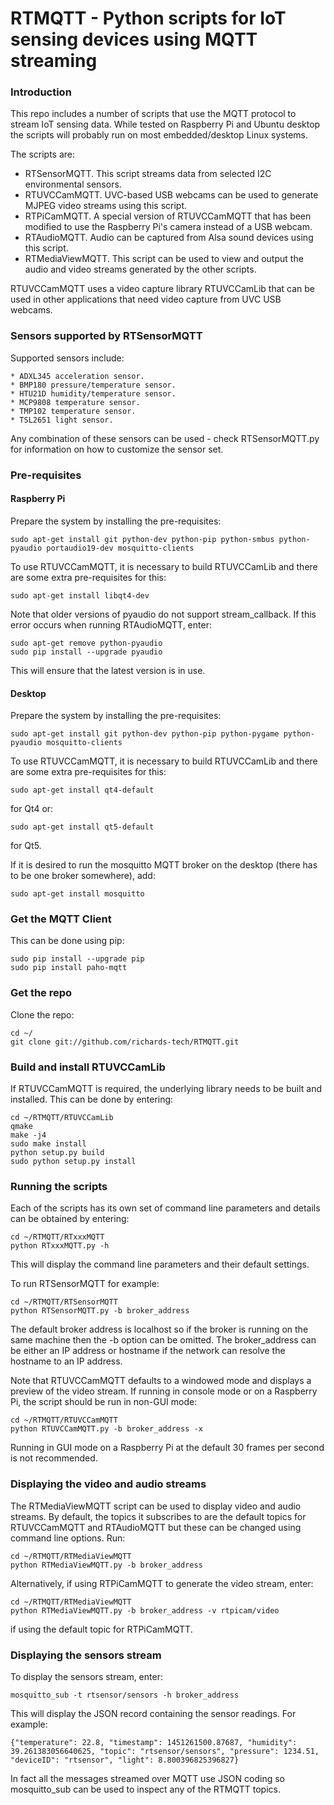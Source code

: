 # RTMQTT - Python scripts for IoT sensing devices using MQTT streaming

### Introduction

This repo includes a number of scripts that use the MQTT protocol to stream IoT sensing data. While tested on Raspberry Pi and Ubuntu desktop the scripts will probably run on most embedded/desktop Linux systems. 

The scripts are:

* RTSensorMQTT. This script streams data from selected I2C environmental sensors.
* RTUVCCamMQTT. UVC-based USB webcams can be used to generate MJPEG video streams using this script.
* RTPiCamMQTT. A special version of RTUVCCamMQTT that has been modified to use the Raspberry Pi's camera instead of a USB webcam.
* RTAudioMQTT. Audio can be captured from Alsa sound devices using this script.
* RTMediaViewMQTT. This script can be used to view and output the audio and video streams generated by the other scripts.

RTUVCCamMQTT uses a video capture library RTUVCCamLib that can be used in other applications that need video capture from UVC USB webcams.
    
### Sensors supported by RTSensorMQTT

Supported sensors include:

    * ADXL345 acceleration sensor.
    * BMP180 pressure/temperature sensor.
    * HTU21D humidity/temperature sensor.
    * MCP9808 temperature sensor.
    * TMP102 temperature sensor.
    * TSL2651 light sensor.
    
Any combination of these sensors can be used - check RTSensorMQTT.py for information on how to customize the sensor set.

### Pre-requisites

#### Raspberry Pi

Prepare the system by installing the pre-requisites:

	sudo apt-get install git python-dev python-pip python-smbus python-pyaudio portaudio19-dev mosquitto-clients
	
To use RTUVCCamMQTT, it is necessary to build RTUVCCamLib and there are some extra pre-requisites for this:

    sudo apt-get install libqt4-dev

Note that older versions of pyaudio do not support stream_callback. If this error occurs when running RTAudioMQTT, enter:

    sudo apt-get remove python-pyaudio
    sudo pip install --upgrade pyaudio
    
This will ensure that the latest version is in use.
    
#### Desktop

Prepare the system by installing the pre-requisites:

	sudo apt-get install git python-dev python-pip python-pygame python-pyaudio mosquitto-clients
	
To use RTUVCCamMQTT, it is necessary to build RTUVCCamLib and there are some extra pre-requisites for this:

    sudo apt-get install qt4-default
    
for Qt4 or:

    sudo apt-get install qt5-default

for Qt5.

If it is desired to run the mosquitto MQTT broker on the desktop (there has to be one broker somewhere), add:

    sudo apt-get install mosquitto
    
### Get the MQTT Client

This can be done using pip:

    sudo pip install --upgrade pip
    sudo pip install paho-mqtt

### Get the repo
    
Clone the repo:

    cd ~/
    git clone git://github.com/richards-tech/RTMQTT.git
    
### Build and install RTUVCCamLib

If RTUVCCamMQTT is required, the underlying library needs to be built and installed. This can be done by entering:

    cd ~/RTMQTT/RTUVCCamLib
    qmake
    make -j4
    sudo make install
    python setup.py build
    sudo python setup.py install

### Running the scripts
    
Each of the scripts has its own set of command line parameters and details can be obtained by entering:

    cd ~/RTMQTT/RTxxxMQTT
    python RTxxxMQTT.py -h
    
This will display the command line parameters and their default settings.
        
To run RTSensorMQTT for example:

    cd ~/RTMQTT/RTSensorMQTT
    python RTSensorMQTT.py -b broker_address
    
The default broker address is localhost so if the broker is running on the same machine then the -b option can be omitted. The broker_address can be either an IP address or hostname if the network can resolve the hostname to an IP address.

Note that RTUVCCamMQTT defaults to a windowed mode and displays a preview of the video stream. If running in console mode or on a Raspberry Pi, the script should be run in non-GUI mode:

    cd ~/RTMQTT/RTUVCCamMQTT
    python RTUVCCamMQTT.py -b broker_address -x
    
Running in GUI mode on a Raspberry Pi at the default 30 frames per second is not recommended.

### Displaying the video and audio streams

The RTMediaViewMQTT script can be used to display video and audio streams. By default, the topics it subscribes to are the default topics for RTUVCCamMQTT and RTAudioMQTT but these can be changed using command line options. Run:

    cd ~/RTMQTT/RTMediaViewMQTT
    python RTMediaViewMQTT.py -b broker_address
    
Alternatively, if using RTPiCamMQTT to generate the video stream, enter:

    cd ~/RTMQTT/RTMediaViewMQTT
    python RTMediaViewMQTT.py -b broker_address -v rtpicam/video
    
if using the default topic for RTPiCamMQTT.

### Displaying the sensors stream

To display the sensors stream, enter:

    mosquitto_sub -t rtsensor/sensors -h broker_address
    
This will display the JSON record containing the sensor readings. For example:

    {"temperature": 22.8, "timestamp": 1451261500.87687, "humidity": 39.261383056640625, "topic": "rtsensor/sensors", "pressure": 1234.51, "deviceID": "rtsensor", "light": 8.800396825396827}
    
In fact all the messages streamed over MQTT use JSON coding so mosquitto_sub can be used to inspect any of the RTMQTT topics.
    








